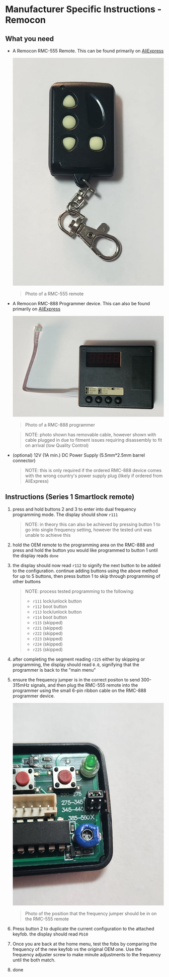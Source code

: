 # Manufacturer Specific Instructions - Remocon

## What you need
- A Remocon RMC-555 Remote. This can be found primarily on [AliExpress](../../Credits.md#collected-information-primarily-product-listing-images)

    ![RMC-555](./remocon-555-exterior.jpg)

    > Photo of a RMC-555 remote

- A Remocon RMC-888 Programmer device. This can also be found primarily on [AliExpress](../../Credits.md#collected-information-primarily-product-listing-images)

    ![RMC-888](./remocon-888.jpg)

    > Photo of a RMC-888 programmer

    > NOTE: photo shown has removable cable, however shown with cable plugged in due to fitment issues requiring disassembly to fit on arrival (low Quality Control)

- (optional) 12V (1A min.) DC Power Supply (5.5mm*2.5mm barrel connector)

    > NOTE: this is only required if the ordered RMC-888 device comes with the wrong country's power supply plug (likely if ordered from AliExpress)

## Instructions (Series 1 Smartlock remote)

1. press and hold buttons 2 and 3 to enter into dual frequency programming mode. The display should show `r111`

    > NOTE: in theory this can also be achieved by pressing button 1 to go into single frequency setting, however the tested unit was unable to achieve this

1. hold the OEM remote to the programming area on the RMC-888 and press and hold the button you would like programmed to button 1 until the display reads `done`

1. the display should now read `r112` to signify the next button to be added to the configuration. continue adding buttons using the above method for up to 5 buttons, then press button 1 to skip through programming of other buttons

    > NOTE: process tested programming to the following:
    > - `r111` lock/unlock button
    > - `r112` boot button
    > - `r113` lock/unlock button
    > - `r114` boot button
    > - `r115` (skipped)
    > - `r221` (skipped)
    > - `r222` (skipped)
    > - `r223` (skipped)
    > - `r224` (skipped)
    > - `r225` (skipped)

1. after completing the segment reading `r225` either by skipping or programming, the display should read `0.0`, signifying that the programmer is back to the "main menu"
1. ensure the frequency jumper is in the correct positon to send 300-315mHz signals, and then plug the RMC-555 remote into the programmer using the small 6-pin ribbon cable on the RMC-888 programmer device.

    ![Frequency Jumper configuration](./remocon-555-jumpers.jpg)

    > Photo of the position that the frequency jumper should be in on the RMC-555 remote

1. Press button 2 to duplicate the current configuration to the attached keyfob. the display should read `Pb10`
1. Once you are back at the home menu, test the fobs by comparing the frequency of the new keyfob vs the original OEM one. Use the frequency adjuster screw to make minute adjustments to the frequency until the both match.
1. done